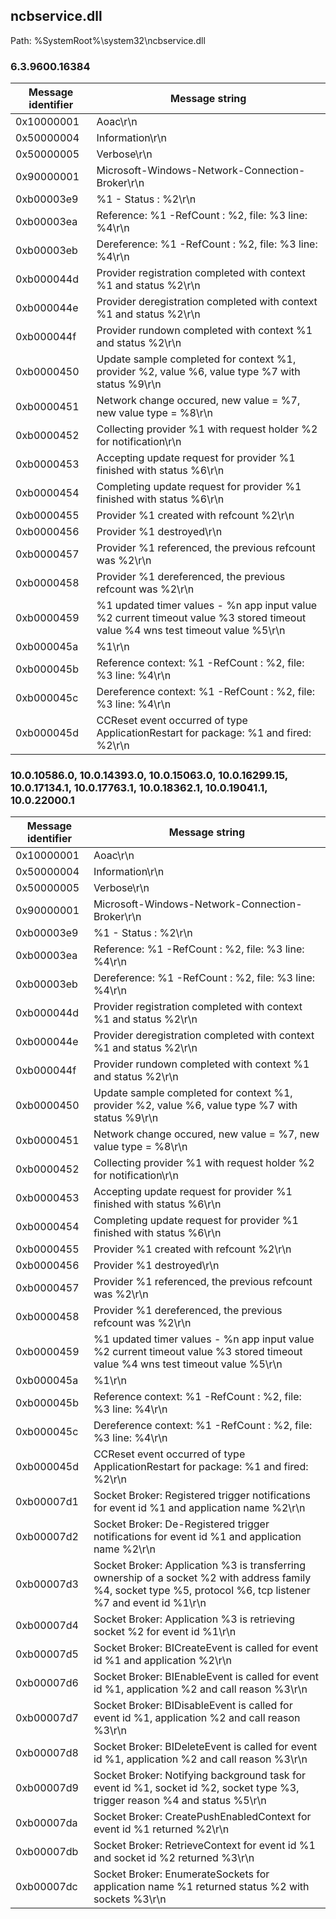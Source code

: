 ## ncbservice.dll

Path: %SystemRoot%\system32\ncbservice.dll

### 6.3.9600.16384

Message identifier | Message string
--- | ---
0x10000001 | Aoac\r\n
0x50000004 | Information\r\n
0x50000005 | Verbose\r\n
0x90000001 | Microsoft-Windows-Network-Connection-Broker\r\n
0xb00003e9 | %1 - Status : %2\r\n
0xb00003ea | Reference: %1 -RefCount : %2,  file: %3 line: %4\r\n
0xb00003eb | Dereference: %1 -RefCount : %2,  file: %3 line: %4\r\n
0xb000044d | Provider registration completed with context %1 and status %2\r\n
0xb000044e | Provider deregistration completed with context %1 and status %2\r\n
0xb000044f | Provider rundown completed with context %1 and status %2\r\n
0xb0000450 | Update sample completed for context %1, provider %2, value %6, value type %7 with status %9\r\n
0xb0000451 | Network change occured, new value = %7, new value type = %8\r\n
0xb0000452 | Collecting provider %1 with request holder %2 for notification\r\n
0xb0000453 | Accepting update request for provider %1 finished with status %6\r\n
0xb0000454 | Completing update request for provider %1 finished with status %6\r\n
0xb0000455 | Provider %1 created with refcount %2\r\n
0xb0000456 | Provider %1 destroyed\r\n
0xb0000457 | Provider %1 referenced, the previous refcount was %2\r\n
0xb0000458 | Provider %1 dereferenced, the previous refcount was %2\r\n
0xb0000459 | %1 updated timer values - %n app input value %2 current timeout value %3 stored timeout value %4 wns test timeout value %5\r\n
0xb000045a | %1\r\n
0xb000045b | Reference context: %1 -RefCount : %2,  file: %3 line: %4\r\n
0xb000045c | Dereference context: %1 -RefCount : %2,  file: %3 line: %4\r\n
0xb000045d | CCReset event occurred of type ApplicationRestart for package: %1 and fired: %2\r\n

### 10.0.10586.0, 10.0.14393.0, 10.0.15063.0, 10.0.16299.15, 10.0.17134.1, 10.0.17763.1, 10.0.18362.1, 10.0.19041.1, 10.0.22000.1

Message identifier | Message string
--- | ---
0x10000001 | Aoac\r\n
0x50000004 | Information\r\n
0x50000005 | Verbose\r\n
0x90000001 | Microsoft-Windows-Network-Connection-Broker\r\n
0xb00003e9 | %1 - Status : %2\r\n
0xb00003ea | Reference: %1 -RefCount : %2,  file: %3 line: %4\r\n
0xb00003eb | Dereference: %1 -RefCount : %2,  file: %3 line: %4\r\n
0xb000044d | Provider registration completed with context %1 and status %2\r\n
0xb000044e | Provider deregistration completed with context %1 and status %2\r\n
0xb000044f | Provider rundown completed with context %1 and status %2\r\n
0xb0000450 | Update sample completed for context %1, provider %2, value %6, value type %7 with status %9\r\n
0xb0000451 | Network change occured, new value = %7, new value type = %8\r\n
0xb0000452 | Collecting provider %1 with request holder %2 for notification\r\n
0xb0000453 | Accepting update request for provider %1 finished with status %6\r\n
0xb0000454 | Completing update request for provider %1 finished with status %6\r\n
0xb0000455 | Provider %1 created with refcount %2\r\n
0xb0000456 | Provider %1 destroyed\r\n
0xb0000457 | Provider %1 referenced, the previous refcount was %2\r\n
0xb0000458 | Provider %1 dereferenced, the previous refcount was %2\r\n
0xb0000459 | %1 updated timer values - %n app input value %2 current timeout value %3 stored timeout value %4 wns test timeout value %5\r\n
0xb000045a | %1\r\n
0xb000045b | Reference context: %1 -RefCount : %2,  file: %3 line: %4\r\n
0xb000045c | Dereference context: %1 -RefCount : %2,  file: %3 line: %4\r\n
0xb000045d | CCReset event occurred of type ApplicationRestart for package: %1 and fired: %2\r\n
0xb00007d1 | Socket Broker: Registered trigger notifications for event id %1 and application name %2\r\n
0xb00007d2 | Socket Broker: De-Registered trigger notifications for event id %1 and application name %2\r\n
0xb00007d3 | Socket Broker: Application %3 is transferring ownership of a socket %2 with address family %4, socket type %5, protocol %6, tcp listener %7 and event id %1\r\n
0xb00007d4 | Socket Broker: Application %3 is retrieving socket %2 for event id %1\r\n
0xb00007d5 | Socket Broker: BICreateEvent is called for event id %1 and application %2\r\n
0xb00007d6 | Socket Broker: BIEnableEvent is called for event id %1, application %2 and call reason %3\r\n
0xb00007d7 | Socket Broker: BIDisableEvent is called for event id %1, application %2 and call reason %3\r\n
0xb00007d8 | Socket Broker: BIDeleteEvent is called for event id %1, application %2 and call reason %3\r\n
0xb00007d9 | Socket Broker: Notifying background task for event id %1, socket id %2, socket type %3, trigger reason %4 and status %5\r\n
0xb00007da | Socket Broker: CreatePushEnabledContext for event id %1 returned %2\r\n
0xb00007db | Socket Broker: RetrieveContext for event id %1 and socket id %2 returned %3\r\n
0xb00007dc | Socket Broker: EnumerateSockets for application name %1 returned status %2 with sockets %3\r\n
